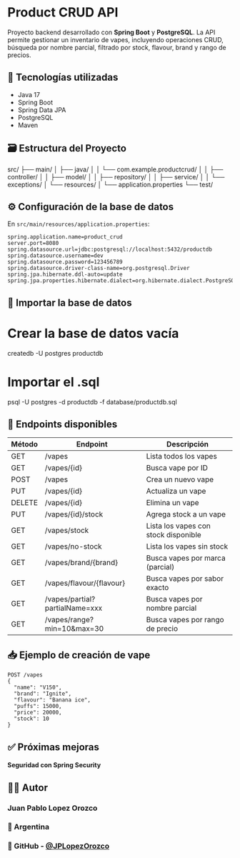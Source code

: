 # Product CRUD API

Proyecto backend desarrollado con **Spring Boot** y **PostgreSQL**. La API permite gestionar un inventario de vapes, incluyendo operaciones CRUD, búsqueda por nombre parcial, filtrado por stock, flavour, brand y rango de precios.

## 🚀 Tecnologías utilizadas

- Java 17
- Spring Boot
- Spring Data JPA
- PostgreSQL
- Maven

## 🗃️ Estructura del Proyecto
src/
├── main/
│   ├── java/
│   │   └── com.example.productcrud/
│   │       ├── controller/
│   │       ├── model/
│   │       ├── repository/
│   │       ├── service/
│   │       └── exceptions/
│   └── resources/
│       └── application.properties
└── test/
## ⚙️ Configuración de la base de datos

En `src/main/resources/application.properties`:

```properties
spring.application.name=product_crud
server.port=8080
spring.datasource.url=jdbc:postgresql://localhost:5432/productdb
spring.datasource.username=dev
spring.datasource.password=123456789
spring.datasource.driver-class-name=org.postgresql.Driver
spring.jpa.hibernate.ddl-auto=update
spring.jpa.properties.hibernate.dialect=org.hibernate.dialect.PostgreSQLDialect
```
## 🧩 Importar la base de datos

# Crear la base de datos vacía
createdb -U postgres productdb

# Importar el .sql
psql -U postgres -d productdb -f database/productdb.sql

## 🧪 Endpoints disponibles

| Método | Endpoint                          | Descripción                         |
|--------|-----------------------------------|-------------------------------------|
| GET    | /vapes                            | Lista todos los vapes              |
| GET    | /vapes/{id}                       | Busca vape por ID                  |
| POST   | /vapes                            | Crea un nuevo vape                 |
| PUT    | /vapes/{id}                       | Actualiza un vape                  |
| DELETE | /vapes/{id}                       | Elimina un vape                    |
| PUT    | /vapes/{id}/stock                 | Agrega stock a un vape             |
| GET    | /vapes/stock                      | Lista los vapes con stock disponible |
| GET    | /vapes/no-stock                   | Lista los vapes sin stock          |
| GET    | /vapes/brand/{brand}              | Busca vapes por marca (parcial)    |
| GET    | /vapes/flavour/{flavour}          | Busca vapes por sabor exacto       |
| GET    | /vapes/partial?partialName=xxx    | Busca vapes por nombre parcial     |
| GET    | /vapes/range?min=10&max=30        | Busca vapes por rango de precio    |

## 📥 Ejemplo de creación de vape

```
POST /vapes
{
  "name": "V150",
  "brand": "Ignite",
  "flavour": "Banana ice",
  "puffs": 15000,
  "price": 20000,
  "stock": 10
}
```
## ✅ Próximas mejoras
#### Seguridad con Spring Security

## 👨‍💻 Autor
### Juan Pablo Lopez Orozco
### 📍 Argentina
### 🔗 GitHub - [@JPLopezOrozco](https://github.com/JPLopezOrozco)